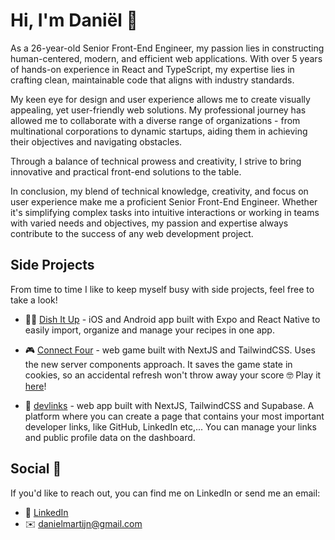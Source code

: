 # Hi, I'm Daniël 👋

As a 26-year-old Senior Front-End Engineer, my passion lies in constructing human-centered, modern, and efficient web applications. With over 5 years of hands-on experience in React and TypeScript, my expertise lies in crafting clean, maintainable code that aligns with industry standards.

My keen eye for design and user experience allows me to create visually appealing, yet user-friendly web solutions. My professional journey has allowed me to collaborate with a diverse range of organizations - from multinational corporations to dynamic startups, aiding them in achieving their objectives and navigating obstacles.

Through a balance of technical prowess and creativity, I strive to bring innovative and practical front-end solutions to the table.

In conclusion, my blend of technical knowledge, creativity, and focus on user experience make me a proficient Senior Front-End Engineer. Whether it's simplifying complex tasks into intuitive interactions or working in teams with varied needs and objectives, my passion and expertise always contribute to the success of any web development project.

## Side Projects

From time to time I like to keep myself busy with side projects, feel free to take a look!

- 🧑‍🍳 [Dish It Up](https://github.com/danielkrux/dish-it-up) - iOS and Android app built with Expo and React Native to easily import, organize and manage your recipes in one app.

- 🎮 [Connect Four](https://github.com/danielkrux/connect-four) - web game built with NextJS and TailwindCSS. Uses the new server components approach. It saves the game state in cookies, so an accidental refresh won't throw away your score 🤓 Play it [here](https://connect-four-danielkrux.vercel.app/)!

- 🔗 [devlinks](https://github.com/danielkrux/link-share) - web app built with NextJS, TailwindCSS and Supabase. A platform where you can create a page that contains your most important developer links, like GitHub, LinkedIn etc,... You can manage your links and public profile data on the dashboard.

## Social 📱

If you'd like to reach out, you can find me on LinkedIn or send me an email:

- 👔 [LinkedIn](https://www.linkedin.com/in/danielkrux)
- ✉️ [danielmartijn@gmail.com](mailto:danielmartijn@gmail.com)
